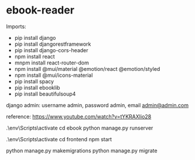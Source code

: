 # ebook-reader

Imports:
- pip install django
- pip install djangorestframework
- pip install django-cors-header
- npm install react
- mnpm install react-router-dom
- npm install @mui/material @emotion/react @emotion/styled
- npm install @mui/icons-material
- pip install spacy
- pip install ebooklib
- pip install beautifulsoup4


django admin: username admin, password admin, email admin@admin.com

reference: https://www.youtube.com/watch?v=tYKRAXIio28

.\env\Scripts\activate
cd ebook
python manage.py runserver


.\env\Scripts\activate
cd frontend
npm start

python manage.py makemigrations
python manage.py migrate
